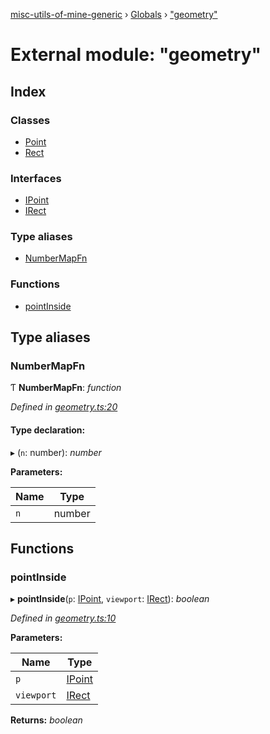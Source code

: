 [misc-utils-of-mine-generic](../README.md) › [Globals](../globals.md) › ["geometry"](_geometry_.md)

# External module: "geometry"

## Index

### Classes

* [Point](../classes/_geometry_.point.md)
* [Rect](../classes/_geometry_.rect.md)

### Interfaces

* [IPoint](../interfaces/_geometry_.ipoint.md)
* [IRect](../interfaces/_geometry_.irect.md)

### Type aliases

* [NumberMapFn](_geometry_.md#numbermapfn)

### Functions

* [pointInside](_geometry_.md#pointinside)

## Type aliases

###  NumberMapFn

Ƭ **NumberMapFn**: *function*

*Defined in [geometry.ts:20](https://github.com/cancerberoSgx/misc-utils-of-mine/blob/c59015f/misc-utils-of-mine-generic/src/geometry.ts#L20)*

#### Type declaration:

▸ (`n`: number): *number*

**Parameters:**

Name | Type |
------ | ------ |
`n` | number |

## Functions

###  pointInside

▸ **pointInside**(`p`: [IPoint](../interfaces/_geometry_.ipoint.md), `viewport`: [IRect](../interfaces/_geometry_.irect.md)): *boolean*

*Defined in [geometry.ts:10](https://github.com/cancerberoSgx/misc-utils-of-mine/blob/c59015f/misc-utils-of-mine-generic/src/geometry.ts#L10)*

**Parameters:**

Name | Type |
------ | ------ |
`p` | [IPoint](../interfaces/_geometry_.ipoint.md) |
`viewport` | [IRect](../interfaces/_geometry_.irect.md) |

**Returns:** *boolean*

